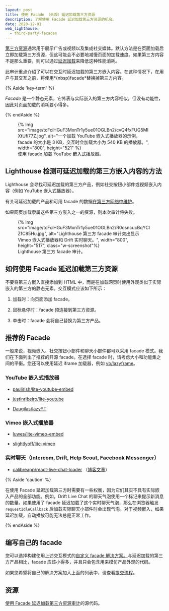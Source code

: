 ```yaml
---
layout: post
title: 使用 Facade （外观）延迟加载第三方资源
description: 了解使用 Facade 延迟加载第三方资源的机会。
date: 2020-12-01
web_lighthouse:
  - third-party-facades
---
```


[第三方资源](/third-party-javascript/)通常用于展示广告或视频以及集成社交媒体。默认方法是在页面加载后立即加载第三方资源，但这可能会不必要地减慢页面的加载速度。如果第三方内容不是那么重要，则可以通过[延迟加载](/fast/#lazy-load-images-and-video)来降低这种性能消耗。

此审计重点介绍了可以在交互时延迟加载的第三方嵌入内容。在这种情况下，在用户与其交互之前，将使用*{nbsp}facade*替换掉第三方内容。

{% Aside 'key-term' %}

*Facade* 是一个静态元素，它外表与实际嵌入的第三方内容相似，但没有功能性，因此对页面加载的消耗要小得多。

{% endAside %}

<figure class="w-figure">{% Img src="image/tcFciHGuF3MxnTr1y5ue01OGLBn2/cvQ4fxFUG5MIXtUfi77Z.jpg", alt="一个加载 YouTube 嵌入式播放器的示例，facade 的大小是 3 KB，交互时会加载大小为 540 KB 的播放器。", width="800", height="521" %} <figcaption class="w-figcaption"> 使用 facade 加载 YouTube 嵌入式播放器。</figcaption></figure>

## Lighthouse 检测可延迟加载的第三方嵌入内容的方法

Lighthouse 会寻找可延迟加载的第三方产品，例如社交按钮小部件或视频嵌入内容（例如 YouTube 嵌入式播放器）。

有关可延迟加载的产品和可用 facade 的数据[在第三方网络中维护](https://github.com/patrickhulce/third-party-web/)。

如果网页加载隶属这些第三方嵌入之一的资源，则本次审计将失败。

<figure class="w-figure">{% Img src="image/tcFciHGuF3MxnTr1y5ue01OGLBn2/R0osncucBqYCIZfC85Hu.jpg", alt="Lighthouse 第三方 facade 审计突出显示 Vimeo 嵌入式播放器和 Drift 实时聊天。", width="800", height="517", class="w-screenshot"%}<figcaption class="w-figcaption">Lighthouse 第三方 facade 审计。</figcaption></figure>

## 如何使用 Facade 延迟加载第三方资源

不要将第三方嵌入直接添加到 HTML 中，而是在加载网页时使用外观类似于实际嵌入的第三方的静态元素。交互模式应该如下所示：

1. 加载时：向页面添加 facade。

2. 鼠标悬停时：facade 预连接到第三方资源。

3. 单击时：facade 会将自己替换为第三方产品。

## 推荐的 Facade

一般来说，视频嵌入、社交按钮小部件和聊天小部件都可以采用 facade 模式。我们在下面列出了推荐的开源 facade。在选择 facade 时，请考虑大小和功能集之间的平衡。您还可以使用延迟 iframe 加载器，例如 [vb/lazyframe](https://github.com/vb/lazyframe)。

### YouTube 嵌入式播放器

- [paulirish/lite-youtube-embed](https://github.com/paulirish/lite-youtube-embed)

- [justinribeiro/lite-youtube](https://github.com/justinribeiro/lite-youtube)

- [Daugilas/lazyYT](https://github.com/Daugilas/lazyYT)

### Vimeo 嵌入式播放器

- [luwes/lite-vimeo-embed](https://github.com/luwes/lite-vimeo-embed)

- [slightlyoff/lite-vimeo](https://github.com/slightlyoff/lite-vimeo)

### 实时聊天（Intercom, Drift, Help Scout, Facebook Messenger）

- [calibreapp/react-live-chat-loader](https://github.com/calibreapp/react-live-chat-loader) （[博客文章](https://calibreapp.com/blog/fast-live-chat)）

{% Aside 'caution' %}

在使用 Facade 延迟加载第三方时需要有一些权衡，因为它们其实不具有实际嵌入产品的全部功能。例如，Drift Live Chat 的聊天气泡使用一个标记来提示新消息的数量。如果使用了 facade 延迟加载了这个实时聊天气泡，那么在浏览器触发 `requestIdleCallback` 后加载实际聊天小部件时会出现气泡。对于视频嵌入，如果延迟加载，自动播放可能无法总是正常工作。

{% endAside %}

## 编写自己的 facade

您可以选择构建使用上述交互模式的[自定义 facade 解决方案。](https://wildbit.com/blog/2020/09/30/getting-postmark-lighthouse-performance-score-to-100#:~:text=What%20if%20we%20could%20replace%20the%20real%20widget)与延迟加载的第三方产品相比，facade 应该小得多，并且只会包含用来模仿产品外观的代码。

如果您希望将自己的解决方案加入上面的列表中，请查看[提交流程](https://github.com/patrickhulce/third-party-web/blob/master/facades.md)。

## 资源

[使用 Facade 延迟加载第三方资源审计](https://github.com/GoogleChrome/lighthouse/blob/master/lighthouse-core/audits/third-party-facades.js)的源代码。
